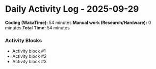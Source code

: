 # Daily Activity Log - 2025-09-29

**Coding (WakaTime):** 54 minutes
**Manual work (Research/Hardware):** 0 minutes
**Total Time:** 54 minutes

### Activity Blocks
- Activity block #1
- Activity block #2
- Activity block #3
